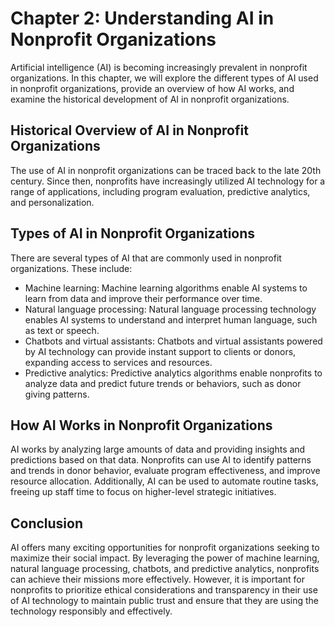 Chapter 2: Understanding AI in Nonprofit Organizations
======================================================

Artificial intelligence (AI) is becoming increasingly prevalent in nonprofit organizations. In this chapter, we will explore the different types of AI used in nonprofit organizations, provide an overview of how AI works, and examine the historical development of AI in nonprofit organizations.

Historical Overview of AI in Nonprofit Organizations
----------------------------------------------------

The use of AI in nonprofit organizations can be traced back to the late 20th century. Since then, nonprofits have increasingly utilized AI technology for a range of applications, including program evaluation, predictive analytics, and personalization.

Types of AI in Nonprofit Organizations
--------------------------------------

There are several types of AI that are commonly used in nonprofit organizations. These include:

* Machine learning: Machine learning algorithms enable AI systems to learn from data and improve their performance over time.
* Natural language processing: Natural language processing technology enables AI systems to understand and interpret human language, such as text or speech.
* Chatbots and virtual assistants: Chatbots and virtual assistants powered by AI technology can provide instant support to clients or donors, expanding access to services and resources.
* Predictive analytics: Predictive analytics algorithms enable nonprofits to analyze data and predict future trends or behaviors, such as donor giving patterns.

How AI Works in Nonprofit Organizations
---------------------------------------

AI works by analyzing large amounts of data and providing insights and predictions based on that data. Nonprofits can use AI to identify patterns and trends in donor behavior, evaluate program effectiveness, and improve resource allocation. Additionally, AI can be used to automate routine tasks, freeing up staff time to focus on higher-level strategic initiatives.

Conclusion
----------

AI offers many exciting opportunities for nonprofit organizations seeking to maximize their social impact. By leveraging the power of machine learning, natural language processing, chatbots, and predictive analytics, nonprofits can achieve their missions more effectively. However, it is important for nonprofits to prioritize ethical considerations and transparency in their use of AI technology to maintain public trust and ensure that they are using the technology responsibly and effectively.

